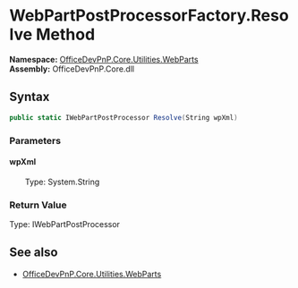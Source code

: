 # WebPartPostProcessorFactory.Resolve Method  
  

**Namespace:** [OfficeDevPnP.Core.Utilities.WebParts](OfficeDevPnP.Core.Utilities.WebParts.md)  
**Assembly:** OfficeDevPnP.Core.dll  
## Syntax
```C#
public static IWebPartPostProcessor Resolve(String wpXml)
```
### Parameters
#### wpXml  
&emsp;&emsp;Type: System.String  

### Return Value
Type: IWebPartPostProcessor  

## See also
- [OfficeDevPnP.Core.Utilities.WebParts](OfficeDevPnP.Core.Utilities.WebParts.md)

